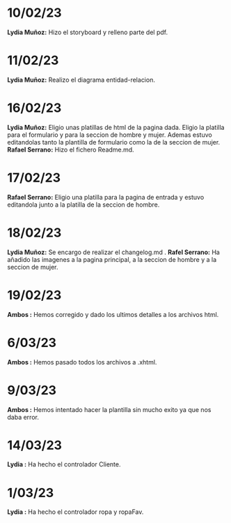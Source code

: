 ﻿# 10/02/23
**Lydia Muñoz:** Hizo el storyboard  y relleno parte del pdf.

# 11/02/23
**Lydia Muñoz:**  Realizo el diagrama entidad-relacion.

# 16/02/23
**Lydia Muñoz:** Eligio unas platillas de html de la pagina dada. Eligio la platilla para el formulario y para la seccion de hombre y mujer. Ademas estuvo editandolas tanto la plantilla de formulario como la de la seccion de mujer.
**Rafael Serrano:**  Hizo el fichero Readme.md.
# 17/02/23
**Rafael Serrano:** Eligio una platilla para la pagina de entrada y estuvo editandola junto a la platilla de la seccion de hombre.

# 18/02/23
**Lydia Muñoz:**  Se encargo de realizar el changelog.md .
**Rafel Serrano:**  Ha añadido las imagenes a la pagina principal, a la seccion de hombre y a la seccion de mujer.

# 19/02/23
**Ambos :** Hemos corregido y  dado los ultimos detalles a los archivos html.


# 6/03/23
**Ambos :** Hemos pasado todos los archivos a .xhtml.

# 9/03/23
**Ambos :** Hemos intentado hacer la plantilla sin mucho exito ya que nos daba error.

# 14/03/23
**Lydia :** Ha hecho el controlador Cliente.

# 1/03/23
**Lydia :** Ha hecho el controlador ropa y ropaFav.
